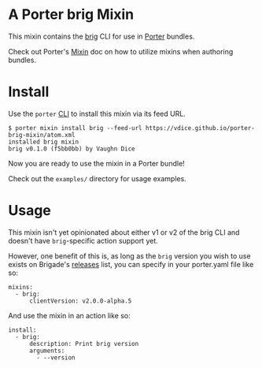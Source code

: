 # A Porter brig Mixin

This mixin contains the [brig](https://docs.brigade.sh/topics/brig/) CLI for use
in [Porter](https://porter.sh) bundles.

Check out Porter's [Mixin](https://porter.sh/author-bundles/#mixins)
doc on how to utilize mixins when authoring bundles.

# Install

Use the `porter` [CLI](https://porter.sh/install/) to install this
mixin via its feed URL.

```console
$ porter mixin install brig --feed-url https://vdice.github.io/porter-brig-mixin/atom.xml
installed brig mixin
brig v0.1.0 (f5bb0bb) by Vaughn Dice
```

Now you are ready to use the mixin in a Porter bundle!

Check out the `examples/` directory for usage examples.


# Usage

This mixin isn't yet opinionated about either v1 or v2 of the brig CLI and
doesn't have `brig`-specific action support yet.

However, one benefit of this is, as long as the `brig` version you wish to use
exists on Brigade's [releases](https://github.com/brigadecore/brigade/releases)
list, you can specify in your porter.yaml file like so:

```
mixins:
  - brig:
      clientVersion: v2.0.0-alpha.5
```

And use the mixin in an action like so:

```
install:
  - brig:
      description: Print brig version
      arguments:
        - --version
```
